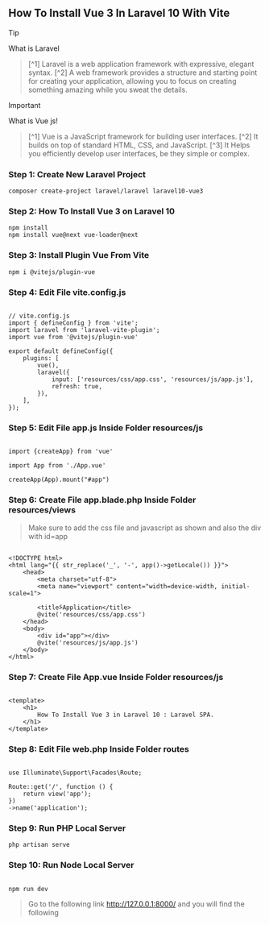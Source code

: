 ## How To Install Vue 3 In Laravel 10 With Vite

> [!TIP]
What is Laravel
> [^1] Laravel is a web application framework with expressive, elegant syntax.
> [^2] A web framework provides a structure and starting point for creating your application, allowing you to focus on creating something amazing while you sweat the details.

> [!IMPORTANT]
What is Vue js!
> [^1] Vue is a JavaScript framework for building user interfaces.
> [^2] It builds on top of standard HTML, CSS, and JavaScript.
> [^3] It Helps you efficiently develop user interfaces, be they simple or complex.


### Step 1: Create New Laravel Project

```
composer create-project laravel/laravel laravel10-vue3
```

### Step 2: How To Install Vue 3 on Laravel 10

```
npm install
npm install vue@next vue-loader@next

```

### Step 3: Install Plugin Vue From Vite

```
npm i @vitejs/plugin-vue

```

### Step 4: Edit File vite.config.js

```

// vite.config.js
import { defineConfig } from 'vite';
import laravel from 'laravel-vite-plugin';
import vue from '@vitejs/plugin-vue'

export default defineConfig({
    plugins: [
        vue(),
        laravel({
            input: ['resources/css/app.css', 'resources/js/app.js'],
            refresh: true,
        }),
    ],
});

```

### Step 5: Edit File app.js Inside Folder resources/js

```

import {createApp} from 'vue'

import App from './App.vue'

createApp(App).mount("#app")

```

### Step 6: Create File app.blade.php Inside Folder resources/views

> Make sure to add the css file and javascript as shown and also the div with id=app

```

<!DOCTYPE html>
<html lang="{{ str_replace('_', '-', app()->getLocale()) }}">
    <head>
        <meta charset="utf-8">
        <meta name="viewport" content="width=device-width, initial-scale=1">

        <title>ًApplication</title>
        @vite('resources/css/app.css')
    </head>
    <body>
        <div id="app"></div>
        @vite('resources/js/app.js')
    </body>
</html>

```

### Step 7: Create File App.vue Inside Folder resources/js

```

<template>
    <h1>
        How To Install Vue 3 in Laravel 10 : Laravel SPA.
    </h1>
</template>

```

### Step 8: Edit File web.php Inside Folder routes

```

use Illuminate\Support\Facades\Route;

Route::get('/', function () {
    return view('app');
})
->name('application');

```

### Step 9: Run PHP Local Server

```
php artisan serve

```

### Step 10: Run Node Local Server

```

npm run dev

```


> Go to the following link http://127.0.0.1:8000/ and you will find the following